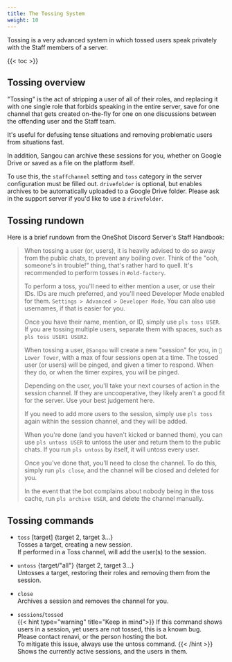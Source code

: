 ```yaml
---
title: The Tossing System
weight: 10
---
```


Tossing is a very advanced system in which tossed users speak privately with the Staff members of a server.

<!--more-->

{{< toc >}}

## Tossing overview

"Tossing" is the act of stripping a user of all of their roles, and replacing it with one single role that forbids speaking in the entire server, save for one channel that gets created on-the-fly for one on one discussions between the offending user and the Staff team.

It's useful for defusing tense situations and removing problematic users from situations fast.

In addition, Sangou can archive these sessions for you, whether on Google Drive or saved as a file on the platform itself.

To use this, the `staffchannel` setting and `toss` category in the server configuration must be filled out. `drivefolder` is optional, but enables archives to be automatically uploaded to a Google Drive folder. Please ask in the support server if you'd like to use a `drivefolder`.

## Tossing rundown

Here is a brief rundown from the OneShot Discord Server's Staff Handbook:

> When tossing a user (or, users), it is heavily advised to do so away from the public chats, to prevent any boiling over. Think of the "ooh, someone's in trouble!" thing, that's rather hard to quell. It's recommended to perform tosses in `#old-factory`.
> 
> To perform a toss, you'll need to either mention a user, or use their IDs. IDs are much preferred, and you'll need Developer Mode enabled for them. `Settings > Advanced > Developer Mode`. You can also use usernames, if that is easier for you.
> 
> Once you have their name, mention, or ID, simply use `pls toss USER`. If you are tossing multiple users, separate them with spaces, such as `pls toss USER1 USER2`.
>
> When tossing a user, `@Sangou` will create a new "session" for you, in `🚷 Lower Tower`, with a max of four sessions open at a time. The tossed user (or users) will be pinged, and given a timer to respond. When they do, or when the timer expires, you will be pinged.
>
> Depending on the user, you'll take your next courses of action in the session channel. If they are uncooperative, they likely aren't a good fit for the server. Use your best judgement here.
> 
> If you need to add more users to the session, simply use `pls toss` again within the session channel, and they will be added.
> 
> When you're done (and you haven't kicked or banned them), you can use `pls untoss USER` to untoss the user and return them to the public chats. If you run `pls untoss` by itself, it will untoss every user.
> 
> Once you've done that, you'll need to close the channel. To do this, simply run `pls close`, and the channel will be closed and deleted for you.
> 
>In the event that the bot complains about nobody being in the toss cache, run `pls archive USER`, and delete the channel manually.

## Tossing commands

- `toss` [target] {target 2, target 3...}<br>
Tosses a target, creating a new session.<br>
If performed in a Toss channel, will add the user(s) to the session.

- `untoss` {target/"all"} {target 2, target 3...}<br>
Untosses a target, restoring their roles and removing them from the session.

- `close`<br>
Archives a session and removes the channel for you.

- `sessions`/`tossed`<br>
{{< hint type="warning" title="Keep in mind">}}
If this command shows users in a session, yet users are not tossed, this is a known bug.<br>
Please contact renavi, or the person hosting the bot.<br>
To mitigate this issue, always use the untoss command.
{{< /hint >}}
Shows the currently active sessions, and the users in them.
